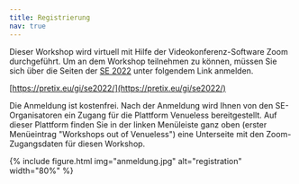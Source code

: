 ```yaml
---
title: Registrierung
nav: true
---
```


Dieser Workshop wird virtuell mit Hilfe der Videokonferenz-Software Zoom durchgeführt. Um an dem Workshop teilnehmen zu können, müssen Sie sich über die Seiten der [SE 2022](https://www.se-2022.de/) unter folgendem Link anmelden.

[https://pretix.eu/gi/se2022/](https://pretix.eu/gi/se2022/)

Die Anmeldung ist kostenfrei. Nach der Anmeldung wird Ihnen von den SE-Organisatoren ein Zugang für die Plattform Venueless bereitgestellt. Auf dieser Plattform finden Sie in der linken Menüleiste ganz oben (erster Menüeintrag "Workshops out of Venueless") eine Unterseite mit den Zoom-Zugangsdaten für diesen Workshop.  

{% include figure.html img="anmeldung.jpg" alt="registration" width="80%" %}
